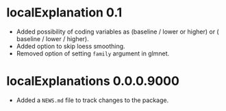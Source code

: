 # localExplanation 0.1

* Added possibility of coding variables as (baseline / lower or higher) or ( baseline / lower / higher).
* Added option to skip loess smoothing.
* Removed option of setting `family` argument in glmnet.

# localExplanations 0.0.0.9000

* Added a `NEWS.md` file to track changes to the package.



